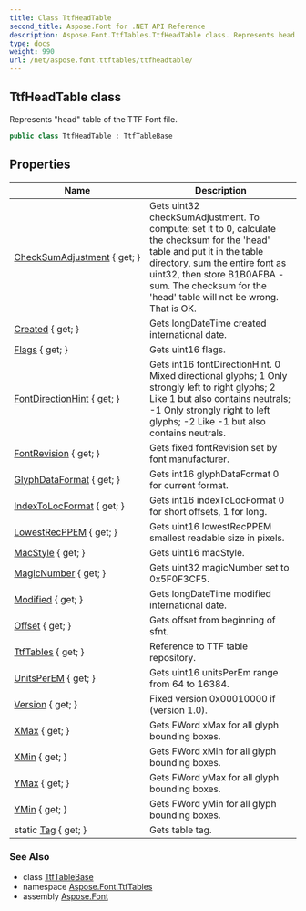 ```yaml
---
title: Class TtfHeadTable
second_title: Aspose.Font for .NET API Reference
description: Aspose.Font.TtfTables.TtfHeadTable class. Represents head table of the TTF Font file
type: docs
weight: 990
url: /net/aspose.font.ttftables/ttfheadtable/
---
```

## TtfHeadTable class

Represents "head" table of the TTF Font file.

```csharp
public class TtfHeadTable : TtfTableBase
```

## Properties

| Name | Description |
| --- | --- |
| [CheckSumAdjustment](../../aspose.font.ttftables/ttfheadtable/checksumadjustment/) { get; } | Gets uint32 checkSumAdjustment. To compute: set it to 0, calculate the checksum for the 'head' table and put it in the table directory, sum the entire font as uint32, then store B1B0AFBA - sum. The checksum for the 'head' table will not be wrong. That is OK. |
| [Created](../../aspose.font.ttftables/ttfheadtable/created/) { get; } | Gets longDateTime created international date. |
| [Flags](../../aspose.font.ttftables/ttfheadtable/flags/) { get; } | Gets uint16 flags. |
| [FontDirectionHint](../../aspose.font.ttftables/ttfheadtable/fontdirectionhint/) { get; } | Gets int16 fontDirectionHint. 0 Mixed directional glyphs; 1 Only strongly left to right glyphs; 2 Like 1 but also contains neutrals; -1 Only strongly right to left glyphs; -2 Like -1 but also contains neutrals. |
| [FontRevision](../../aspose.font.ttftables/ttfheadtable/fontrevision/) { get; } | Gets fixed fontRevision set by font manufacturer. |
| [GlyphDataFormat](../../aspose.font.ttftables/ttfheadtable/glyphdataformat/) { get; } | Gets int16 glyphDataFormat 0 for current format. |
| [IndexToLocFormat](../../aspose.font.ttftables/ttfheadtable/indextolocformat/) { get; } | Gets int16 indexToLocFormat 0 for short offsets, 1 for long. |
| [LowestRecPPEM](../../aspose.font.ttftables/ttfheadtable/lowestrecppem/) { get; } | Gets uint16 lowestRecPPEM smallest readable size in pixels. |
| [MacStyle](../../aspose.font.ttftables/ttfheadtable/macstyle/) { get; } | Gets uint16 macStyle. |
| [MagicNumber](../../aspose.font.ttftables/ttfheadtable/magicnumber/) { get; } | Gets uint32 magicNumber set to 0x5F0F3CF5. |
| [Modified](../../aspose.font.ttftables/ttfheadtable/modified/) { get; } | Gets longDateTime modified international date. |
| [Offset](../../aspose.font.ttftables/ttftablebase/offset/) { get; } | Gets offset from beginning of sfnt. |
| [TtfTables](../../aspose.font.ttftables/ttftablebase/ttftables/) { get; } | Reference to TTF table repository. |
| [UnitsPerEM](../../aspose.font.ttftables/ttfheadtable/unitsperem/) { get; } | Gets uint16 unitsPerEm range from 64 to 16384. |
| [Version](../../aspose.font.ttftables/ttfheadtable/version/) { get; } | Fixed version 0x00010000 if (version 1.0). |
| [XMax](../../aspose.font.ttftables/ttfheadtable/xmax/) { get; } | Gets FWord xMax for all glyph bounding boxes. |
| [XMin](../../aspose.font.ttftables/ttfheadtable/xmin/) { get; } | Gets FWord xMin for all glyph bounding boxes. |
| [YMax](../../aspose.font.ttftables/ttfheadtable/ymax/) { get; } | Gets FWord yMax for all glyph bounding boxes. |
| [YMin](../../aspose.font.ttftables/ttfheadtable/ymin/) { get; } | Gets FWord yMin for all glyph bounding boxes. |
| static [Tag](../../aspose.font.ttftables/ttfheadtable/tag/) { get; } | Gets table tag. |

### See Also

* class [TtfTableBase](../ttftablebase/)
* namespace [Aspose.Font.TtfTables](../../aspose.font.ttftables/)
* assembly [Aspose.Font](../../)


